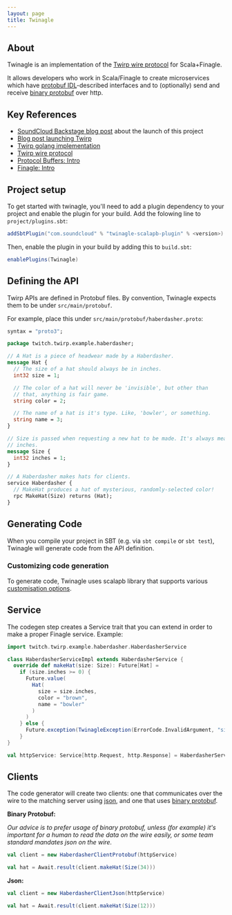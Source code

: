 ```yaml
---
layout: page
title: Twinagle
---
```


## About

Twinagle is an implementation of the
[Twirp wire protocol](https://github.com/twitchtv/twirp/blob/master/PROTOCOL.md)
for Scala+Finagle.

It allows developers who work in Scala/Finagle to create microservices
which have [protobuf IDL](https://developers.google.com/protocol-buffers/docs/proto3)-described
interfaces and to (optionally) send and receive [binary protobuf](https://developers.google.com/protocol-buffers/docs/encoding)
over http.

## Key References

* [SoundCloud Backstage blog post](https://developers.soundcloud.com/blog/announcing-twinagle) about the launch of this project
* [Blog post launching Twirp](https://blog.twitch.tv/en/2018/01/16/twirp-a-sweet-new-rpc-framework-for-go-5f2febbf35f/)
* [Twirp golang implementation](https://github.com/twitchtv/twirp)
* [Twirp wire protocol](https://github.com/twitchtv/twirp/blob/master/PROTOCOL.md)
* [Protocol Buffers: Intro](https://developers.google.com/protocol-buffers/docs/overview)
* [Finagle: Intro](https://blog.twitter.com/engineering/en_us/a/2011/finagle-a-protocol-agnostic-rpc-system.html)

## Project setup

To get started with twinagle, you'll need to add a plugin dependency to your project and enable the plugin for your build.
Add the folowing line to `project/plugins.sbt`:

```scala
addSbtPlugin("com.soundcloud" % "twinagle-scalapb-plugin" % <version>)
```

Then, enable the plugin in your build by adding this to `build.sbt`:

```scala
enablePlugins(Twinagle)
```

## Defining the API

Twirp APIs are defined in Protobuf files.
By convention, Twinagle expects them to be under `src/main/protobuf`.

For example, place this under `src/main/protobuf/haberdasher.proto`:

```proto
syntax = "proto3";

package twitch.twirp.example.haberdasher;

// A Hat is a piece of headwear made by a Haberdasher.
message Hat {
  // The size of a hat should always be in inches.
  int32 size = 1;

  // The color of a hat will never be 'invisible', but other than
  // that, anything is fair game.
  string color = 2;

  // The name of a hat is it's type. Like, 'bowler', or something.
  string name = 3;
}

// Size is passed when requesting a new hat to be made. It's always measured in
// inches.
message Size {
  int32 inches = 1;
}

// A Haberdasher makes hats for clients.
service Haberdasher {
  // MakeHat produces a hat of mysterious, randomly-selected color!
  rpc MakeHat(Size) returns (Hat);
}
```

## Generating Code

When you compile your project in SBT (e.g. via `sbt compile` or `sbt test`),
Twinagle will generate code from the API definition.

### Customizing code generation

To generate code, Twinagle uses scalapb library that supports various
[customisation options](https://scalapb.github.io/docs/sbt-settings).

## Service

The codegen step creates a Service trait that you can extend in order to make a
proper Finagle service. Example:

```scala
import twitch.twirp.example.haberdasher.HaberdasherService

class HaberdasherServiceImpl extends HaberdasherService {
  override def makeHat(size: Size): Future[Hat] =
    if (size.inches >= 0) {
      Future.value(
        Hat(
          size = size.inches,
          color = "brown",
          name = "bowler"
        )
      )
    } else {
      Future.exception(TwinagleException(ErrorCode.InvalidArgument, "size must be positive"))
    }
}

val httpService: Service[http.Request, http.Response] = HaberdasherService.server(new HaberdasherServiceImpl())
```

## Clients

The code generator will create two clients: one that communicates over the wire to
the matching server using [json](https://developers.google.com/protocol-buffers/docs/proto3#json),
 and one that uses [binary protobuf](https://developers.google.com/protocol-buffers/docs/encoding).

**Binary Protobuf:**

*Our advice is to prefer usage of binary protobuf,
unless (for example) it's important for a human to read the data on the wire easily,
or some team standard mandates json on the wire.*

```scala
val client = new HaberdasherClientProtobuf(httpService)

val hat = Await.result(client.makeHat(Size(34)))
```

**Json:**

```scala
val client = new HaberdasherClientJson(httpService)

val hat = Await.result(client.makeHat(Size(12)))
```

